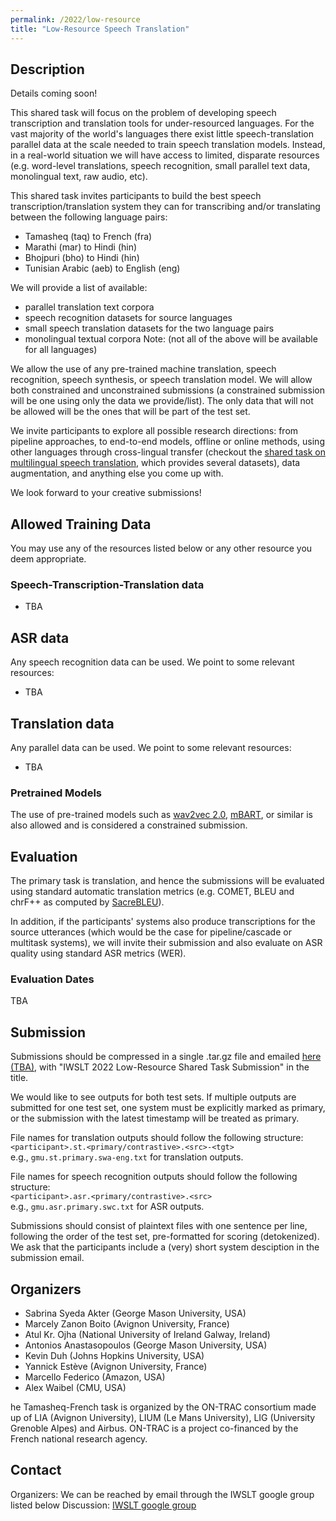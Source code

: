 ```yaml
---
permalink: /2022/low-resource
title: "Low-Resource Speech Translation"
---
```


## Description

Details coming soon!

This shared task will focus on the problem of developing speech transcription and translation tools for under-resourced languages.
For the vast majority of the world's languages there exist little speech-translation parallel data at the scale needed to train speech translation models. Instead, in a real-world situation we will have access to limited, disparate resources (e.g. word-level translations, speech recognition, small parallel text data, monolingual text, raw audio, etc).

This shared task invites participants to build the best speech transcription/translation system they can for transcribing and/or translating between the following language pairs:

- Tamasheq (taq) to French (fra)
- Marathi (mar) to Hindi (hin)
- Bhojpuri (bho) to Hindi (hin)
- Tunisian Arabic (aeb) to English (eng)

We will provide a list of available:
- parallel translation text corpora
- speech recognition datasets for source languages
- small speech translation datasets for the two language pairs
- monolingual textual corpora 
Note: (not all of the above will be available for all languages)

We allow the use of any pre-trained machine translation, speech recognition, speech synthesis, or speech translation model. We will allow both constrained and unconstrained submissions (a constrained submission will be one using only the data we provide/list). The only data that will not be allowed will be the ones that will be part of the test set.

We invite participants to explore all possible research directions: from pipeline approaches, to end-to-end models, offline or online methods, using other languages through cross-lingual transfer (checkout the [shared task on multilingual speech translation](/2022/multilingual), which provides several datasets), data augmentation, and anything else you come up with.

We look forward to your creative submissions!  

## Allowed Training Data

You may use any of the resources listed below or any other resource you deem appropriate.

### Speech-Transcription-Translation data
 * TBA

## ASR data
Any speech recognition data can be used. We point to some relevant resources:
 * TBA


## Translation data
Any parallel data can be used. We point to some relevant resources:
 * TBA

### Pretrained Models
The use of pre-trained models such as [wav2vec 2.0](https://arxiv.org/abs/2006.11477), [mBART](https://arxiv.org/abs/2001.08210), or similar is also allowed and is considered a constrained submission.

## Evaluation

The primary task is translation, and hence the submissions will be evaluated using standard automatic translation metrics (e.g. COMET, BLEU and chrF++ as computed by [SacreBLEU](https://github.com/mjpost/sacrebleu)). 

In addition, if the participants' systems also produce transcriptions for the source utterances (which would be the case for pipeline/cascade or multitask systems), we will invite their submission and also evaluate on ASR quality using standard ASR metrics (WER).

### Evaluation Dates

TBA

## Submission

Submissions should be compressed in a single .tar.gz file and emailed [here (TBA)](TBA), with "IWSLT 2022 Low-Resource Shared Task Submission" in the title.

We would like to see outputs for both test sets. If multiple outputs are submitted for one test set, one system must be explicitly marked as primary, or the submission with the latest timestamp will be treated as primary. 

File names for translation outputs should follow the following structure:  <br>
```<participant>.st.<primary/contrastive>.<src>-<tgt>``` <br>
e.g.,
```gmu.st.primary.swa-eng.txt``` for translation outputs.

File names for speech recognition outputs should follow the following structure:  <br>
```<participant>.asr.<primary/contrastive>.<src>``` <br>
e.g.,
```gmu.asr.primary.swc.txt``` for ASR outputs.

Submissions should consist of plaintext files with one sentence per line, following the order of the test set, pre-formatted for scoring (detokenized). We ask that the participants include a (very) short system desciption in the submission email.


## Organizers

<!-- list of names and affiliations -->
- Sabrina Syeda Akter (George Mason University, USA)
- Marcely Zanon Boito (Avignon University, France)
- Atul Kr. Ojha (National University of Ireland Galway, Ireland)
- Antonios Anastasopoulos (George Mason University, USA)
- Kevin Duh (Johns Hopkins University, USA)
- Yannick Estève (Avignon University, France)
- Marcello Federico (Amazon, USA)
- Alex Waibel (CMU, USA)

he Tamasheq-French task is organized by the ON-TRAC consortium made up of LIA (Avignon University), LIUM (Le Mans University), LIG (University Grenoble Alpes) and Airbus. ON-TRAC is a project co-financed by the French national research agency.

## Contact

Organizers: We can be reached by email through the IWSLT google group listed below
Discussion: [IWSLT google group](https://groups.google.com/g/iwslt-evaluation-campaign)  

